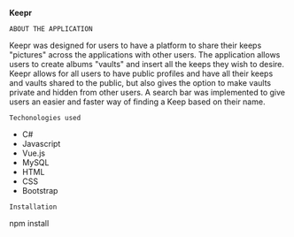 
**Keepr**

``
ABOUT THE APPLICATION
``


Keepr was designed for users to have a platform to share their keeps "pictures" across the applications with other users.
The application allows users to create albums "vaults" and insert all the keeps they wish to desire. Keepr allows for all users to have public profiles
and have all their keeps and vaults shared to the public, but also gives the option to make vaults private and hidden from other users. A search bar was
implemented to give users an easier and faster way of finding a Keep based on their name.


``Techonologies used``

- C#
- Javascript
- Vue.js
- MySQL
- HTML
- CSS
- Bootstrap



``Installation``

  npm install






